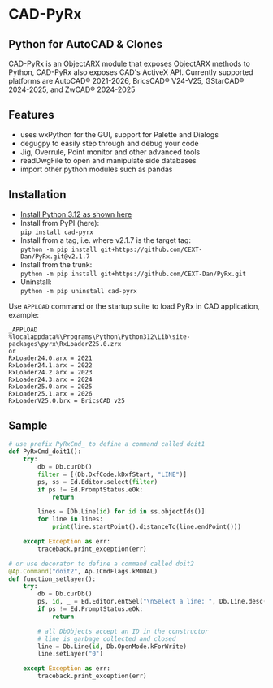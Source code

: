 # CAD-PyRx

## Python for AutoCAD & Clones

CAD-PyRx is an ObjectARX module that exposes ObjectARX methods to Python, CAD-PyRx also exposes CAD's ActiveX API.
Currently supported platforms are AutoCAD® 2021-2026, BricsCAD® V24-V25, GStarCAD® 2024-2025, and ZwCAD® 2024-2025

## Features

- uses wxPython for the GUI, support for Palette and Dialogs
- degugpy to easily step through and debug your code
- Jig, Overrule, Point monitor and other advanced tools
- readDwgFile to open and manipulate side databases
- import other python modules such as pandas

## Installation

- [Install Python 3.12 as shown here](https://github.com/CEXT-Dan/PyRx/blob/main/README.md#Installation)
- Install from PyPI (here):  
  ``pip install cad-pyrx``
- Install from a tag, i.e. where v2.1.7 is the target tag:  
  ``python -m pip install git+https://github.com/CEXT-Dan/PyRx.git@v2.1.7``
- Install from the trunk:  
  ``python -m pip install git+https://github.com/CEXT-Dan/PyRx.git``
- Uninstall:  
  ``python -m pip uninstall cad-pyrx``

Use ``APPLOAD`` command or the startup suite to load PyRx in CAD application, example:

```raw
_APPLOAD
%localappdata%\Programs\Python\Python312\Lib\site-packages\pyrx\RxLoaderZ25.0.zrx
or
RxLoader24.0.arx = 2021
RxLoader24.1.arx = 2022
RxLoader24.2.arx = 2023
RxLoader24.3.arx = 2024
RxLoader25.0.arx = 2025
RxLoader25.1.arx = 2026
RxLoaderV25.0.brx = BricsCAD v25
```

## Sample

```Python
# use prefix PyRxCmd_ to define a command called doit1
def PyRxCmd_doit1():
    try:
        db = Db.curDb()
        filter = [(Db.DxfCode.kDxfStart, "LINE")]
        ps, ss = Ed.Editor.select(filter)
        if ps != Ed.PromptStatus.eOk:
            return

        lines = [Db.Line(id) for id in ss.objectIds()]
        for line in lines:
            print(line.startPoint().distanceTo(line.endPoint()))

    except Exception as err:
        traceback.print_exception(err)

# or use decorator to define a command called doit2
@Ap.Command("doit2", Ap.ICmdFlags.kMODAL)
def function_setlayer():
    try:
        db = Db.curDb()
        ps, id, _ = Ed.Editor.entSel("\nSelect a line: ", Db.Line.desc())
        if ps != Ed.PromptStatus.eOk:
            return

        # all DbObjects accept an ID in the constructor
        # line is garbage collected and closed
        line = Db.Line(id, Db.OpenMode.kForWrite)
        line.setLayer("0")

    except Exception as err:
        traceback.print_exception(err)
```
